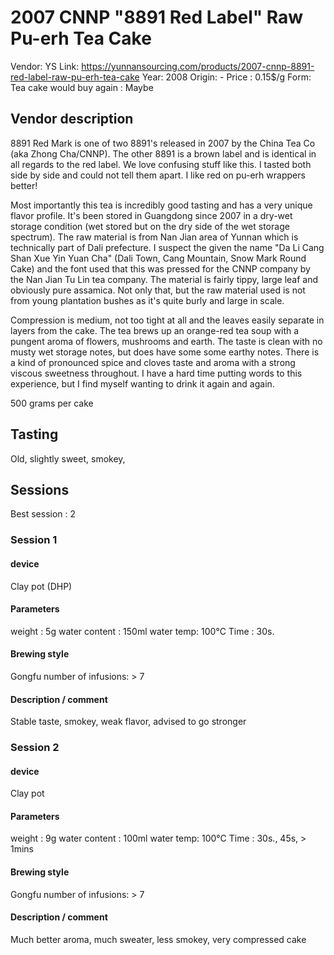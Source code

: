# 2007 CNNP "8891 Red Label" Raw Pu-erh Tea Cake

Vendor: YS
Link: https://yunnansourcing.com/products/2007-cnnp-8891-red-label-raw-pu-erh-tea-cake
Year: 2008
Origin: -
Price : 0.15$/g
Form: Tea cake
would buy again : Maybe

## Vendor description 

8891 Red Mark is one of two 8891's released in 2007 by the China Tea Co (aka Zhong Cha/CNNP). The other 8891 is a brown label and is identical in all regards to the red label. We love confusing stuff like this. I tasted both side by side and could not tell them apart. I like red on pu-erh wrappers better!

Most importantly this tea is incredibly good tasting and has a very unique flavor profile. It's been stored in Guangdong since 2007 in a dry-wet storage condition (wet stored but on the dry side of the wet storage spectrum). The raw material is from Nan Jian area of Yunnan which is technically part of Dali prefecture. I suspect the given the name "Da Li Cang Shan Xue Yin Yuan Cha" (Dali Town, Cang Mountain, Snow Mark Round Cake) and the font used that this was pressed for the CNNP company by the Nan Jian Tu Lin tea company. The material is fairly tippy, large leaf and obviously pure assamica. Not only that, but the raw material used is not from young plantation bushes as it's quite burly and large in scale.

Compression is medium, not too tight at all and the leaves easily separate in layers from the cake. The tea brews up an orange-red tea soup with a pungent aroma of flowers, mushrooms and earth. The taste is clean with no musty wet storage notes, but does have some some earthy notes. There is a kind of pronounced spice and cloves taste and aroma with a strong viscous sweetness throughout. I have a hard time putting words to this experience, but I find myself wanting to drink it again and again.

500 grams per cake

## Tasting

Old, slightly sweet, smokey, 

## Sessions

Best session : 2

### Session 1

#### device 

Clay pot (DHP)

#### Parameters

weight : 5g
water content : 150ml
water temp: 100°C
Time : 30s.

#### Brewing style

Gongfu
number of infusions: > 7

#### Description / comment

Stable taste, smokey, weak flavor, advised to go stronger

### Session 2

#### device 

Clay pot

#### Parameters

weight : 9g
water content : 100ml
water temp: 100°C
Time : 30s., 45s, > 1mins

#### Brewing style

Gongfu
number of infusions: > 7

#### Description / comment

Much better aroma, much sweater, less smokey, very compressed cake